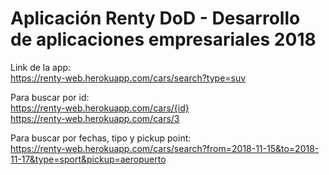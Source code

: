 # Aplicación Renty DoD - Desarrollo de aplicaciones empresariales 2018

Link de la app: \
https://renty-web.herokuapp.com/cars/search?type=suv 

Para buscar por id: \
https://renty-web.herokuapp.com/cars/{id} \
https://renty-web.herokuapp.com/cars/3 

Para buscar por fechas, tipo y pickup point: \
https://renty-web.herokuapp.com/cars/search?from=2018-11-15&to=2018-11-17&type=sport&pickup=aeropuerto
